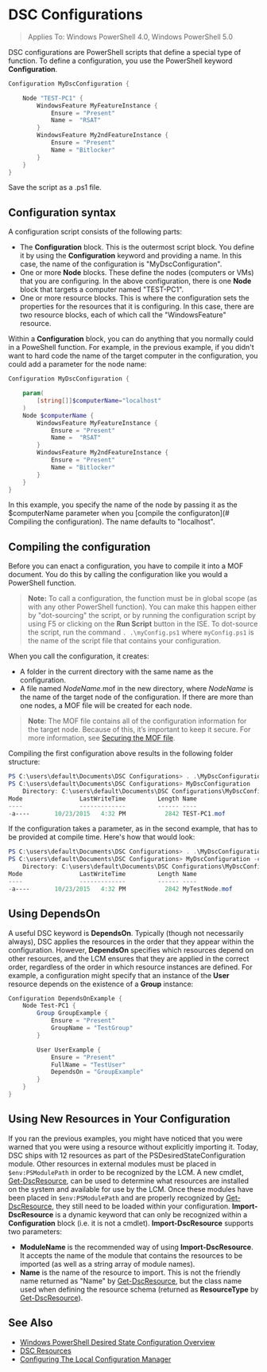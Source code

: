 # DSC Configurations

>Applies To: Windows PowerShell 4.0, Windows PowerShell 5.0

DSC configurations are PowerShell scripts that define a special type of function. 
To define a configuration, you use the PowerShell keyword __Configuration__.

```powershell
Configuration MyDscConfiguration {

	Node "TEST-PC1" {
		WindowsFeature MyFeatureInstance {
			Ensure = "Present"
			Name =	"RSAT"
		}
		WindowsFeature My2ndFeatureInstance {
			Ensure = "Present"
			Name = "Bitlocker"
		}
	}
}
```

Save the script as a .ps1 file.

## Configuration syntax

A configuration script consists of the following parts:

- The **Configuration** block. This is the outermost script block. You define it by using the **Configuration** keyword and providing a name. In this case, the name of the configuration is "MyDscConfiguration".
- One or more **Node** blocks. These define the nodes (computers or VMs) that you are configuring. In the above configuration, there is one **Node** block that targets a computer named "TEST-PC1".
- One or more resource blocks. This is where the configuration sets the properties for the resources that it is configuring. In this case, there are two resource blocks, each of which call the "WindowsFeature" resource.

Within a **Configuration** block, you can do anything that you normally could in a PoweShell function. For example, in the previous example, if you didn't want to hard code the name of the target computer in the configuration, you could add a parameter for the node name:

```powershell
Configuration MyDscConfiguration {

	param(
        [string[]]$computerName="localhost"
    )
	Node $computerName {
		WindowsFeature MyFeatureInstance {
			Ensure = "Present"
			Name =	"RSAT"
		}
		WindowsFeature My2ndFeatureInstance {
			Ensure = "Present"
			Name = "Bitlocker"
		}
	}
}
```

In this example, you specify the name of the node by passing it as the $computerName parameter when you [compile the configuraton](# Compiling the configuration). The name defaults to "localhost".

## Compiling the configuration
Before you can enact a configuration, you have to compile it into a MOF document. You do this by calling the configuration like you would a PowerShell function.
>__Note:__ To call a configuration, the function must be in global scope (as with any other PowerShell function). You can make this happen either by "dot-sourcing" the script, or by running the configuration script by using F5 or clicking on the __Run Script__ button in the ISE. To dot-source the script, run the command `. .\myConfig.ps1` where `myConfig.ps1` is the name of the script file that contains your configuration.

When you call the configuration, it creates:

- A folder in the current directory with the same name as the configuration.
- A file named _NodeName_.mof in the new directory, where _NodeName_ is the name of the target node of the configuration. If there are more than one nodes, a MOF file will be created for each node.

>__Note__: The MOF file contains all of the configuration information for the target node. Because of this, it’s important to keep it secure. For more information, see [Securing the MOF file](secureMOF.md).

Compiling the first configuration above results in the following folder structure:

```powershell
PS C:\users\default\Documents\DSC Configurations> . .\MyDscConfiguration.ps1
PS C:\users\default\Documents\DSC Configurations> MyDscConfiguration
    Directory: C:\users\default\Documents\DSC Configurations\MyDscConfiguration
Mode                LastWriteTime         Length Name                                                                                              
----                -------------         ------ ----                                                                                         
-a----       10/23/2015   4:32 PM           2842 TEST-PC1.mof
```  

If the configuration takes a parameter, as in the second example, that has to be provided at compile time. Here's how that would look:

```powershell
PS C:\users\default\Documents\DSC Configurations> . .\MyDscConfiguration.ps1
PS C:\users\default\Documents\DSC Configurations> MyDscConfiguration -computerName 'MyTestNode'
    Directory: C:\users\default\Documents\DSC Configurations\MyDscConfiguration
Mode                LastWriteTime         Length Name                                                                                              
----                -------------         ------ ----                                                                                         
-a----       10/23/2015   4:32 PM           2842 MyTestNode.mof
```      

## Using DependsOn
A useful DSC keyword is __DependsOn__. Typically (though not necessarily always), DSC applies the resources in the order that they appear within the configuration. However, __DependsOn__ specifies which resources depend on other resources, and the LCM ensures that they are applied in the correct order, regardless of the order in which resource instances are defined. For example, a configuration might specify that an instance of the __User__ resource depends on the existence of a __Group__ instance:

```powershell
Configuration DependsOnExample {
	Node Test-PC1 {
		Group GroupExample {
			Ensure = "Present"
			GroupName = "TestGroup"
		}

		User UserExample {
			Ensure = "Present"
			FullName = "TestUser"
			DependsOn = "GroupExample"
		}
	}
}
```

## Using New Resources in Your Configuration
If you ran the previous examples, you might have noticed that you were warned that you were using a resource without explicitly importing it.
Today, DSC ships with 12 resources as part of the PSDesiredStateConfiguration module. Other resources in external modules must be placed in `$env:PSModulePath` in order to be recognized by the LCM. A new cmdlet, [Get-DscResource](https://technet.microsoft.com/en-us/library/dn521625.aspx), can be used to determine what resources are installed on the system and available for use by the LCM. 
Once these modules have been placed in `$env:PSModulePath` and are properly recognized by [Get-DscResource](https://technet.microsoft.com/en-us/library/dn521625.aspx), they still need to be loaded within your configuration. __Import-DscResource__ is a dynamic keyword that can only be recognized within a __Configuration__ block (i.e. it is not a cmdlet). __Import-DscResource__ supports two parameters:
* __ModuleName__ is the recommended way of using __Import-DscResource__. It accepts the name of the module that contains the resources to be imported (as well as a string array of module names). 
* __Name__ is the name of the resource to import. This is not the friendly name returned as "Name" by [Get-DscResource](https://technet.microsoft.com/en-us/library/dn521625.aspx), but the class name used when defining the resource schema (returned as __ResourceType__ by [Get-DscResource](https://technet.microsoft.com/en-us/library/dn521625.aspx)). 

## See Also
* [Windows PowerShell Desired State Configuration Overview](overview.md)
* [DSC Resources](resources.md)
* [Configuring The Local Configuration Manager](metaconfig.md)
